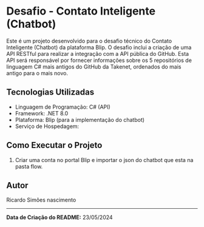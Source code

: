 # Desafio - Contato Inteligente (Chatbot)

Este é um projeto desenvolvido para o desafio técnico do Contato Inteligente (Chatbot) da plataforma Blip.
O desafio inclui a criação de uma API RESTful para realizar a integração com a API pública do GitHub. Esta API será responsável por fornecer informações sobre os 5 repositórios de linguagem C# mais antigos do GitHub da Takenet, ordenados do mais antigo para o mais novo.

## Tecnologias Utilizadas

- Linguagem de Programação: C# (API)
- Framework: .NET 8.0
- Plataforma: Blip (para a implementação do chatbot)
- Serviço de Hospedagem: 

## Como Executar o Projeto

1. Criar uma conta no portal Blip e importar o json do chatbot que esta na pasta flow.

## Autor

Ricardo Simões nascimento

---

**Data de Criação do README:** 23/05/2024

